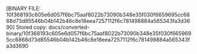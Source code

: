 [BINARY FILE: 10f368193c605e6d057f6bc75aaf8022b73090b348e35f030f6659695cc6868d73d85546b04b142b46c8e18eea7257112f6c781498884a565343fa3d3690]
Stored copy: docs/converted-binary/10f368193c605e6d057f6bc75aaf8022b73090b348e35f030f6659695cc6868d73d85546b04b142b46c8e18eea7257112f6c781498884a565343fa3d3690
